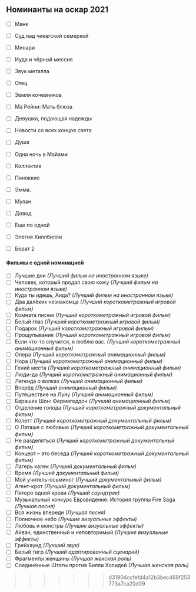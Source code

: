 ## Номинанты на оскар 2021 
- [ ] Манк
- [ ] Суд над чикагской семеркой
- [ ] Минари
- [ ] Иуда и чёрный мессия
- [ ] Звук металла
- [ ] Отец
- [ ] Земля кочевников
- [ ] Ма Рейни: Мать блюза
- [ ] Девушка, подающая надежды
- [ ] Новости со всех концов света
- [ ] Душа
- [ ] Одна ночь в Майами
- [ ] Коллектив
- [ ] Пиноккио
- [ ] Эмма.
- [ ] Мулан
- [ ] Довод
- [ ] Еще по одной
- [ ] Элегия Хиллбилли
- [ ] Борат 2


#### Фильмы с одной номинацией
- [ ] Лучшие дни *(Лучший фильм на иностранном языке)*
- [ ] Человек, который продал свою кожу *(Лучший фильм на иностранном языке)*
- [ ] Куда ты идешь, Аида? *(Лучший фильм на иностранном языке)*
- [ ] Два далёких незнакомца *(Лучший короткометражный игровой фильм)*
- [ ] Комната писем *(Лучший короткометражный игровой фильм)*
- [ ] Белый глаз *(Лучший короткометражный игровой фильм)*
- [ ] Подарок *(Лучший короткометражный игровой фильм)*
- [ ] Прощупывание *(Лучший короткометражный игровой фильм)*
- [ ] Если что-то случится, я люблю вас. *(Лучший короткометражный анимационный фильм)*
- [ ] Опера *(Лучший короткометражный анимационный фильм)*
- [ ] Нора *(Лучший короткометражный анимационный фильм)*
- [ ] Гений места *(Лучший короткометражный анимационный фильм)*
- [ ] Люди-да *(Лучший короткометражный анимационный фильм)*
- [ ] Легенда о волках *(Лучший анимационный фильм)*
- [ ] Вперёд *(Лучший анимационный фильм)*
- [ ] Путешествие на Луну *(Лучший анимационный фильм)*
- [ ] Барашек Шон: Фермагеддон *(Лучший анимационный фильм)*
- [ ] Отделение голода *(Лучший короткометражный документальный фильм)*
- [ ] Колетт *(Лучший короткометражный документальный фильм)*
- [ ] О Латаше с любовью *(Лучший короткометражный документальный фильм)*
- [ ] Не разделяться *(Лучший короткометражный документальный фильм)*
- [ ] Концерт – это беседа *(Лучший короткометражный документальный фильм)*
- [ ] Лагерь калек *(Лучший документальный фильм)*
- [ ] Время *(Лучший документальный фильм)*
- [ ] Мой учитель-осьминог *(Лучший документальный фильм)*
- [ ] Агент-крот *(Лучший документальный фильм)*
- [ ] Пятеро одной крови *(Лучший саундтрек)*
- [ ] Музыкальный конкурс Евровидение: История группы Fire Saga *(Лучшая песня)*
- [ ] Вся жизнь впереди *(Лучшая песня)*
- [ ] Полночное небо *(Лучшие визуальные эффекты)*
- [ ] Любовь и монстры *(Лучшие визуальные эффекты)*
- [ ] Айван, единственный и неповторимый *(Лучшие визуальные эффекты)*
- [ ] Грейхаунд *(Лучший звук)*
- [ ] Белый тигр *(Лучший адаптированный сценарий)*
- [ ] Фрагменты женщины *(Лучшая женская роль)*
- [ ] Соединённые Штаты против Билли Холидей *(Лучшая женская роль)*
>>>>>>> d31904ccfefd4a12b3bec469f253773a7ca20d09
